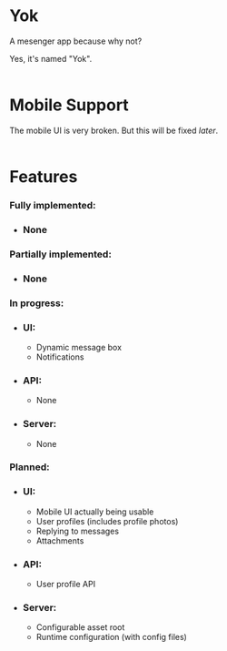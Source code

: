 # **Yok**

A mesenger app because why not?

Yes, it's named "Yok".
<br>
<br>

# **Mobile Support**

The mobile UI is very broken. But this will be fixed *later*.
<br>
<br>

# **Features**

### Fully implemented:

* ### None

### Partially implemented:

* ### None

### In progress:

* ### UI:

    - Dynamic message box
    - Notifications

* ### API:

    - None

* ### Server:

    - None

### Planned:

* ### UI:

    - Mobile UI actually being usable
    - User profiles (includes profile photos)
    - Replying to messages
    - Attachments

* ### API:

    - User profile API

* ### Server:

    - Configurable asset root
    - Runtime configuration (with config files)